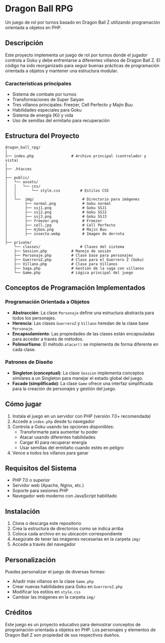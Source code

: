 # Dragon Ball RPG

Un juego de rol por turnos basado en Dragon Ball Z utilizando programación orientada a objetos en PHP.

## Descripción

Este proyecto implementa un juego de rol por turnos donde el jugador controla a Goku y debe enfrentarse a diferentes villanos de Dragon Ball Z. El código ha sido reorganizado para seguir buenas prácticas de programación orientada a objetos y mantener una estructura modular.

### Características principales

- Sistema de combate por turnos
- Transformaciones de Super Saiyan
- Tres villanos principales: Freezer, Cell Perfecto y Majin Buu
- Habilidades especiales para Goku
- Sistema de energía (Ki) y vida
- Uso de semillas del ermitaño para recuperación

## Estructura del Proyecto

```
dragon_ball_rpg/
│
├── index.php                 # Archivo principal (controlador y vista)
│
├── .htacces
│
├── public/
│   └── assets/
│   │   └── css/
│   │       └── style.css         # Estilos CSS
│   │
│   └──  img/                      # Directorio para imágenes
│        ├── normal.png            # Goku normal
│        ├── ssj1.png              # Goku SSJ1
│        ├── ssj2.png              # Goku SSJ2
│        ├── ssj3.png              # Goku SSJ3
│        ├── freezer.png           # Freezer
│        ├── cell.jpg              # Cell Perfecto
│        ├── mjboo.png             # Majin Buu
│        ├── insecto.webp          # Imagen de derrota
│
├── private/
    └── classes/                  # Clases del sistema
    ├── Session.php           # Manejo de sesión
    ├── Personaje.php         # Clase base para personajes
    ├── GuerreroZ.php         # Clase para el Guerrero Z (Goku)
    ├── Villano.php           # Clase para Villanos
    ├── Saga.php              # Gestión de la saga con villanos
    └── Game.php              # Lógica principal del juego
```

## Conceptos de Programación Implementados

### Programación Orientada a Objetos
- **Abstracción**: La clase `Personaje` define una estructura abstracta para todos los personajes.
- **Herencia**: Las clases `GuerreroZ` y `Villano` heredan de la clase base `Personaje`.
- **Encapsulamiento**: Las propiedades de las clases están encapsuladas para acceder a través de métodos.
- **Polimorfismo**: El método `atacar()` se implementa de forma diferente en cada clase.

### Patrones de Diseño
- **Singleton (conceptual)**: La clase `Session` implementa conceptos similares a un Singleton para manejar el estado global del juego.
- **Facade (simplificado)**: La clase `Game` ofrece una interfaz simplificada para la creación de personajes y gestión del juego.

## Cómo jugar

1. Instala el juego en un servidor con PHP (versión 7.0+ recomendada)
2. Accede a `index.php` desde tu navegador
3. Controla a Goku usando las opciones disponibles:
   - Transformarte para aumentar tu poder
   - Atacar usando diferentes habilidades
   - Cargar KI para recuperar energía
   - Usar semillas del ermitaño cuando estés en peligro
4. Vence a todos los villanos para ganar

## Requisitos del Sistema

- PHP 7.0 o superior
- Servidor web (Apache, Nginx, etc.)
- Soporte para sesiones PHP
- Navegador web moderno con JavaScript habilitado

## Instalación

1. Clona o descarga este repositorio
2. Crea la estructura de directorios como se indica arriba
3. Coloca cada archivo en su ubicación correspondiente
4. Asegúrate de tener las imágenes necesarias en la carpeta `img/`
5. Accede a través del navegador

## Personalización

Puedes personalizar el juego de diversas formas:

- Añadir más villanos en la clase `Game.php`
- Crear nuevas habilidades para Goku en `GuerreroZ.php`
- Modificar los estilos en `style.css`
- Cambiar las imágenes en la carpeta `img/`

## Créditos

Este juego es un proyecto educativo para demostrar conceptos de programación orientada a objetos en PHP. Los personajes y elementos de Dragon Ball Z son propiedad de sus respectivos dueños.

